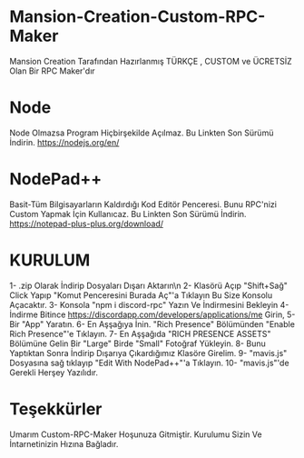 # Mansion-Creation-Custom-RPC-Maker
Mansion Creation Tarafından Hazırlanmış TÜRKÇE , CUSTOM ve ÜCRETSİZ Olan Bir RPC Maker'dır

# Node
Node Olmazsa Program Hiçbirşekilde Açılmaz. Bu Linkten Son Sürümü İndirin.
https://nodejs.org/en/

# NodePad++
Basit-Tüm Bilgisayarların Kaldırdığı Kod Editör Penceresi. Bunu RPC'nizi Custom Yapmak İçin Kullanıcaz. 
Bu Linkten Son Sürümü İndirin.
https://notepad-plus-plus.org/download/


# KURULUM
1- .zip Olarak İndirip Dosyaları Dışarı Aktarın\n
2- Klasörü Açıp "Shift+Sağ" Click Yapıp "Komut Penceresini Burada Aç"'a Tıklayın Bu Size Konsolu Açacaktır.
3- Konsola "npm i discord-rpc" Yazın Ve İndirmesini Bekleyin
4- İndirme Bitince https://discordapp.com/developers/applications/me Girin,
5- Bir "App" Yaratın.
6- En Aşşağıya İnin. "Rich Presence" Bölümünden "Enable Rich Presence"'e Tıklayın.
7- En Aşşağıda "RICH PRESENCE ASSETS" Bölümüne Gelin Bir "Large" Birde "Small" Fotoğraf Yükleyin.
8- Bunu Yaptıktan Sonra İndirip Dışarıya Çıkardığımız Klasöre Girelim. 
9- "mavis.js" Dosyasına sağ tıklayıp "Edit With NodePad++"'a Tıklayın.
10- "mavis.js"'de Gerekli Herşey Yazılıdır. 

# Teşekkürler

Umarım Custom-RPC-Maker Hoşunuza Gitmiştir. Kurulumu Sizin Ve İntarnetinizin Hızına Bağladır.
